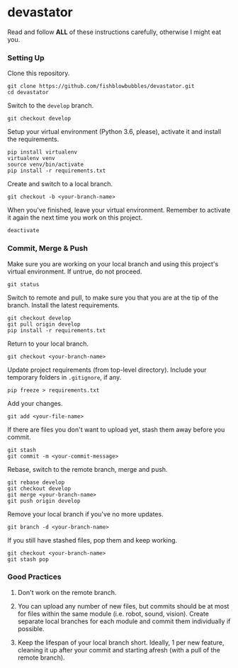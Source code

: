 # devastator

Read and follow **ALL** of these instructions carefully, otherwise I might eat you.

### Setting Up

Clone this repository.
```
git clone https://github.com/fishblowbubbles/devastator.git
cd devastator
```
Switch to the `develop` branch.
```
git checkout develop
```
Setup your virtual environment (Python 3.6, please), activate it and install the requirements.
```
pip install virtualenv
virtualenv venv
source venv/bin/activate
pip install -r requirements.txt
```
Create and switch to a local branch.
```
git checkout -b <your-branch-name>
```
When you've finished, leave your virtual environment. Remember to activate it again the next time you work on this project.
```
deactivate
```

### Commit, Merge & Push

Make sure you are working on your local branch and using this project's virtual environment. If untrue, do not proceed.
```
git status
```
Switch to remote and pull, to make sure you that you are at the tip of the branch. Install the latest requirements.
```
git checkout develop
git pull origin develop
pip install -r requirements.txt
```
Return to your local branch.
```
git checkout <your-branch-name>
```
Update project requirements (from top-level directory). Include your temporary folders in `.gitignore`, if any.
```
pip freeze > requirements.txt
```
Add your changes.
```
git add <your-file-name>
```
If there are files you don't want to upload yet, stash them away before you commit.
```
git stash
git commit -m <your-commit-message>
```
Rebase, switch to the remote branch, merge and push.
```
git rebase develop
git checkout develop
git merge <your-branch-name>
git push origin develop
```
Remove your local branch if you've no more updates.
```
git branch -d <your-branch-name>
```
If you still have stashed files, pop them and keep working.
```
git checkout <your-branch-name>
git stash pop
```

### Good Practices

1.  Don't work on the remote branch.

2.  You can upload any number of new files, but commits should be at most for files within the same module (i.e. robot, sound, vision). Create separate local branches for each module and commit them individually if possible.

3.  Keep the lifespan of your local branch short. Ideally, 1 per new feature, cleaning it up after your commit and starting afresh (with a pull of the remote branch).